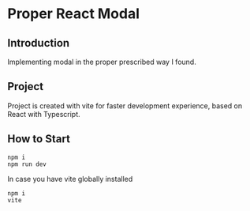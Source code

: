 # Proper React Modal

## Introduction
Implementing modal in the proper prescribed way I found.

## Project
Project is created with vite for faster development experience, based on React with Typescript.

## How to Start
```
npm i
npm run dev
```
In case you have vite globally installed
```
npm i
vite
```